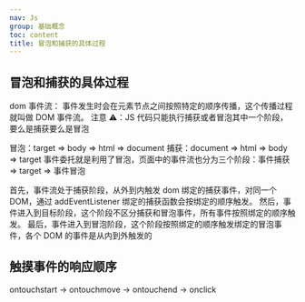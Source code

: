 ```yaml
---
nav: Js
group: 基础概念
toc: content
title: 冒泡和捕获的具体过程
---
```


## 冒泡和捕获的具体过程

dom 事件流：
事件发生时会在元素节点之间按照特定的顺序传播，这个传播过程就叫做 DOM 事件流。
注意 ⚠️：JS 代码只能执行捕获或者冒泡其中一个阶段，要么是捕获要么是冒泡

冒泡：target => body => html => document
捕获：document => html => body => target
事件委托就是利用了冒泡，页面中的事件流也分为三个阶段：事件捕获 => target => 事件冒泡

首先，事件流处于捕获阶段，从外到内触发 dom 绑定的捕获事件，对同一个 DOM，通过 addEventListener 绑定的捕获函数会按绑定的顺序触发。
然后，事件进入到目标阶段，这个阶段不区分捕获和冒泡事件，所有事件按照绑定的顺序触发。
最后，事件进入到冒泡阶段，这个阶段按照绑定的顺序触发绑定的冒泡事件，各个 DOM 的事件是从内到外触发的

## 触摸事件的响应顺序

ontouchstart -> ontouchmove -> ontouchend -> onclick
